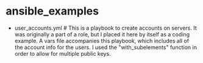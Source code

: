 # ansible_examples
* user_accounts.yml # This is a playbook to create accounts on servers.  It was originally a part of a role, but I placed it here by itself as a coding example.  A vars file accompanies this playbook, which includes all of the account info for the users.  I used the "with_subelements" function in order to allow for multiple public keys.  

